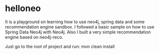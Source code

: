 # helloneo
It is a playground on learning how to use neo4j, spring data and some recommendation engine sandbox. I followed a basic sample on how to use Spring Data Neo4j with Neo4j. Also I built a very simple recommendation engine based on neo4j-reco. 

Just go to the root of project and run:
mvn clean install
